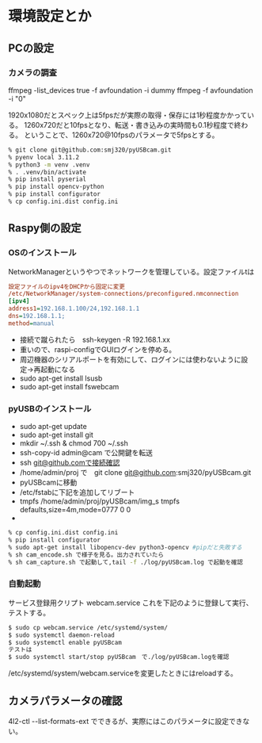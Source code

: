 # 環境設定とか

## PCの設定

### カメラの調査

ffmpeg -list_devices true -f avfoundation  -i dummy
ffmpeg -f avfoundation  -i "0"

1920x1080だとスペック上は5fpsだが実際の取得・保存には1秒程度かかっている。
1260x720だと10fpsとなり、転送・書き込みの実時間も0.1秒程度で終わる。
ということで、1260x720@10fpsのパラメータで5fpsとする。

```bash
% git clone git@github.com:smj320/pyUSBcam.git
% pyenv local 3.11.2
% python3 -m venv .venv
% . .venv/bin/activate
% pip install pyserial
% pip install opencv-python
% pip install configurator
% cp config.ini.dist config.ini
```

## Raspy側の設定

### OSのインストール
NetworkManagerというやつでネットワークを管理している。設定ファイルtは

```ini
設定ファイルのipv4をDHCPから固定に変更
/etc/NetworkManager/system-connections/preconfigured.nmconnection 
[ipv4]
address1=192.168.1.100/24,192.168.1.1
dns=192.168.1.1;
method=manual
```
* 接続で蹴られたら　ssh-keygen -R 192.168.1.xx
* 重いので、raspi-configでGUIログインを停める。
* 周辺機器のシリアルポートを有効にして、ログインには使わないように設定->再起動になる
* sudo apt-get install lsusb
* sudo apt-get install fswebcam

### pyUSBのインストール
* sudo apt-get update
* sudo apt-get install git
* mkdir ~/.ssh & chmod 700 ~/.ssh
* ssh-copy-id admin@cam で公開鍵を転送
* ssh git@github.comで接続確認
* /home/admin/proj で　git clone git@github.com:smj320/pyUSBcam.git
* pyUSBcamに移動
* /etc/fstabに下記を追加してリブート
* tmpfs /home/admin/proj/pyUSBcam/img_s tmpfs defaults,size=4m,mode=0777 0 0
* 
```bash
% cp config.ini.dist config.ini
% pip install configurator
% sudo apt-get install libopencv-dev python3-opencv #pipだと失敗する
% sh cam_encode.sh で様子を見る。出力されていたら
% sh cam_capture.sh で起動して,tail -f ./log/pyUSBcam.log で起動を確認
```

### 自動起動
サービス登録用クリプト
webcam.service
これを下記のように登録して実行、テストする。
```bash
$ sudo cp webcam.service /etc/systemd/system/
$ sudo systemctl daemon-reload
$ sudo systemctl enable pyUSBcam
テストは
$ sudo systemctl start/stop pyUSBcam　で./log/pyUSBcam.logを確認
```

/etc/systemd/system/webcam.serviceを変更したときにはreloadする。

## カメラパラメータの確認
4l2-ctl --list-formats-ext
でできるが、実際にはこのパラメータに設定できない。
